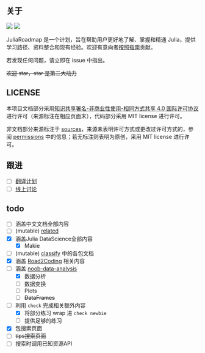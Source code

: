 ## 关于
![](https://img.shields.io/badge/LICENSE-CC%20BY--NC--SA%204.0-lightgrey) ![](https://img.shields.io/badge/Doctree-v1.8-green)

JuliaRoadmap 是一个计划，旨在帮助用户更好地了解、掌握和精通 Julia，提供学习路径、资料整合和现有经验。欢迎有意向者[按照指南](./CONTRIBUTING.md)贡献。

若发现任何问题，请立即在 issue 中指出。

~~欢迎 star，star 是第二大动力~~

## LICENSE
本项目文档部分采用[知识共享署名-非商业性使用-相同方式共享 4.0 国际许可协议](https://creativecommons.org/licenses/by-nc-sa/4.0/)进行许可（来源标注在相应页面末），代码部分采用 MIT license 进行许可。

非文档部分来源标注于 [sources](SOURCES.txt)，来源未表明许可方式或更改过许可方式的，参阅 [permissions](PERMISSIONS.txt) 中的信息；若无标注则表明为原创，采用 MIT license 进行许可。

## 跟进
- [ ] [翻译计划](https://discourse.juliacn.com/t/topic/6810)
- [ ] [线上讨论](https://discourse.juliacn.com/t/topic/6480)

## todo
- [ ] 涵盖中文文档全部内容
- [ ] (mutable) [related](docs/meta/related.md)
- [x] 涵盖Julia DataScience全部内容
	- [x] Makie
- [ ] (mutable) [classify](docs/blog/packages/classify.md) 中的各包文档
- [x] 涵盖 [Road2Coding](https://github.com/rd2coding/Road2Coding) 相关内容
- [ ] 涵盖 [noob-data-analysis](https://github.com/noob-data-analaysis/data-analysis)
	- [x] 数据分析
	- [ ] 数据变换
	- [ ] Plots
	- [ ] ~~DataFrames~~
- [ ] 利用 `check` 完成相关额外内容
	- [x] 将部分练习 wrap 进 `check newbie`
	- [ ] 提供足够的练习
- [x] 包搜索页面
- [ ] ~~tips搜索页面~~
- [ ] 搜索时调用已知资源API
